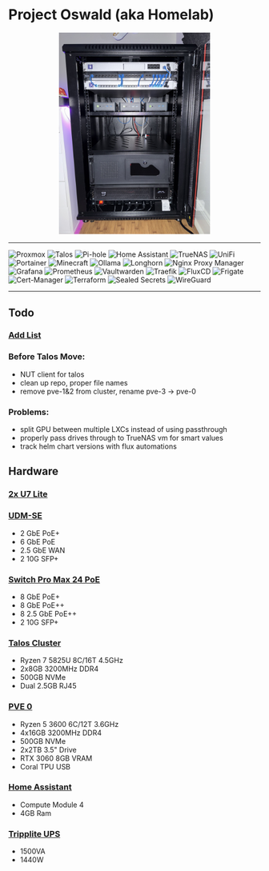 # Project Oswald (aka Homelab)

<p align="center">
  <img alt="Server Rack" src="./pictures/rack.jpeg" width="60%">
</p>

---

<p align="left">
  <img src="https://img.shields.io/badge/Proxmox-E57000?style=for-the-badge&logo=proxmox&logoColor=white" alt="Proxmox"/>
  <img src="https://img.shields.io/badge/Talos-525ddc?style=for-the-badge&logo=talos&logoColor=white" alt="Talos"/>
  <img src="https://img.shields.io/badge/Pi--hole-96060C?style=for-the-badge&logo=pi-hole&logoColor=white" alt="Pi-hole"/>
  <img src="https://img.shields.io/badge/Home Assistant-41BDF5?style=for-the-badge&logo=homeassistant&logoColor=white" alt="Home Assistant"/>
  <img src="https://img.shields.io/badge/TrueNAS-0095D5?style=for-the-badge&logo=truenas&logoColor=white" alt="TrueNAS"/>
  <img src="https://img.shields.io/badge/UniFi-0193D7?style=for-the-badge&logo=ubiquiti&logoColor=white" alt="UniFi"/>
  <img src="https://img.shields.io/badge/Portainer-13BEF9?style=for-the-badge&logo=portainer&logoColor=white" alt="Portainer"/>
  <img src="https://img.shields.io/badge/Minecraft-59A653?style=for-the-badge&logoColor=white" alt="Minecraft"/>
  <img src="https://img.shields.io/badge/Ollama-000000?style=for-the-badge&logo=ollama&logoColor=white" alt="Ollama"/>
  <img src="https://img.shields.io/badge/Longhorn-4A154B?style=for-the-badge&logoColor=white" alt="Longhorn"/>
  <img src="https://img.shields.io/badge/Nginx Proxy Manager-F15833?style=for-the-badge&logo=nginx&logoColor=white" alt="Nginx Proxy Manager"/>
  <img src="https://img.shields.io/badge/Grafana-F46800?style=for-the-badge&logo=grafana&logoColor=white" alt="Grafana"/>
  <img src="https://img.shields.io/badge/Prometheus-E6522C?style=for-the-badge&logo=prometheus&logoColor=white" alt="Prometheus"/>
  <img src="https://img.shields.io/badge/Vaultwarden-175DDC?style=for-the-badge&logo=vaultwarden&logoColor=white" alt="Vaultwarden"/>
  <img src="https://img.shields.io/badge/Traefik-24A1C1?style=for-the-badge&logo=traefikproxy&logoColor=white" alt="Traefik"/>
  <img src="https://img.shields.io/badge/Flux--CD-44A1C3?style=for-the-badge&logo=flux&logoColor=white" alt="FluxCD"/>
  <img src="https://img.shields.io/badge/Frigate-000000?style=for-the-badge&logo=frigate&logoColor=white" alt="Frigate"/>
  <img src="https://img.shields.io/badge/Cert--Manager-175DDC?style=for-the-badge&logoColor=white" alt="Cert-Manager"/>
  <img src="https://img.shields.io/badge/Terraform-844FBA?style=for-the-badge&logo=terraform&logoColor=white" alt="Terraform"/>
  <img src="https://img.shields.io/badge/Sealed Secrets-0D3ECC?style=for-the-badge&logoColor=white" alt="Sealed Secrets"/>
  <img src="https://img.shields.io/badge/WireGuard-88171A?style=for-the-badge&logo=wireguard&logoColor=white" alt="WireGuard"/>
</p>

---

## Todo

### [Add List](https://github.com/stars/jonahgcarpenter/lists/homelab-todo)

### Before Talos Move:

- NUT client for talos
- clean up repo, proper file names
- remove pve-1&2 from cluster, rename pve-3 -> pve-0

### Problems:

- split GPU between multiple LXCs instead of using passthrough
- properly pass drives through to TrueNAS vm for smart values
- track helm chart versions with flux automations

## Hardware

### [2x U7 Lite](https://store.ui.com/us/en/category/all-wifi/products/u7-lite)

### [UDM-SE](https://store.ui.com/us/en/category/all-cloud-gateways/products/udm-se)

- 2 GbE PoE+
- 6 GbE PoE
- 2.5 GbE WAN
- 2 10G SFP+

### [Switch Pro Max 24 PoE](https://store.ui.com/us/en/category/switching-professional-max-xg/products/usw-pro-max-24-poe?variant=usw-pro-max-24-poe)

- 8 GbE PoE+
- 8 GbE PoE++
- 8 2.5 GbE PoE++
- 2 10G SFP+

### [Talos Cluster](https://www.gmktec.com/products/amd-ryzen-7-5825u-mini-pc-nucbox-m5-plus?srsltid=AfmBOorNrOPnRo3cqmPHBq14s82hdWG4dPwe6ntEimRl0J_gWKyXjpC3)

- Ryzen 7 5825U 8C/16T 4.5GHz
- 2x8GB 3200MHz DDR4
- 500GB NVMe
- Dual 2.5GB RJ45

### [PVE 0](https://pcpartpicker.com/user/HeyItsJonah/saved/bkgVD3)

- Ryzen 5 3600 6C/12T 3.6GHz
- 4x16GB 3200MHz DDR4
- 500GB NVMe
- 2x2TB 3.5" Drive
- RTX 3060 8GB VRAM
- Coral TPU USB

### [Home Assistant](https://www.home-assistant.io/yellow/)

- Compute Module 4
- 4GB Ram

### [Tripplite UPS](https://a.co/d/gjzwQbd)

- 1500VA
- 1440W
